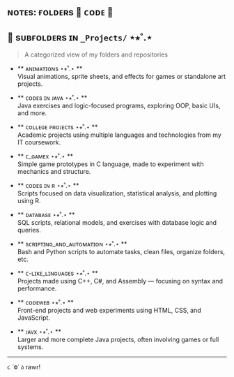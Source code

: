 ## ɴᴏᴛᴇs: ғᴏʟᴅᴇʀs 📁 ᴄᴏᴅᴇ 👾

## 📁 sᴜʙғᴏʟᴅᴇʀs ɪɴ `_Projects/` ⋆⭒˚.⋆

> A categorized view of my folders and repositories

- ** ᴀɴɪᴍᴀᴛɪᴏɴs ⋆⭒˚.⋆ **  
  Visual animations, sprite sheets, and effects for games or standalone art projects.

- ** ᴄᴏᴅᴇs ɪɴ ᴊᴀᴠᴀ ⋆⭒˚.⋆ **  
  Java exercises and logic-focused programs, exploring OOP, basic UIs, and more.

- ** ᴄᴏʟʟᴇɢᴇ ᴘʀᴏᴊᴇᴄᴛs ⋆⭒˚.⋆ **  
  Academic projects using multiple languages and technologies from my IT coursework.

- ** ᴄ_ɢᴀᴍᴇx ⋆⭒˚.⋆ **  
  Simple game prototypes in C language, made to experiment with mechanics and structure.

- ** ᴄᴏᴅᴇs ɪɴ ʀ ⋆⭒˚.⋆ **  
  Scripts focused on data visualization, statistical analysis, and plotting using R.

- ** ᴅᴀᴛᴀʙᴀsᴇ ⋆⭒˚.⋆ **  
  SQL scripts, relational models, and exercises with database logic and queries.

- ** sᴄʀɪᴘᴛɪɴɢ_ᴀɴᴅ_ᴀᴜᴛᴏᴍᴀᴛɪᴏɴ ⋆⭒˚.⋆ **  
  Bash and Python scripts to automate tasks, clean files, organize folders, etc.

- ** ᴄ-ʟɪᴋᴇ_ʟɪɴɢᴜᴀɢᴇs ⋆⭒˚.⋆ **  
  Projects made using C++, C#, and Assembly — focusing on syntax and performance.

- ** ᴄᴏᴅᴇᴡᴇʙ ⋆⭒˚.⋆ **  
  Front-end projects and web experiments using HTML, CSS, and JavaScript.

- ** ᴊᴀᴠx ⋆⭒˚.⋆ **  
  Larger and more complete Java projects, often involving games or full systems.

---

૮ ˙Ⱉ˙ ა rawr!
